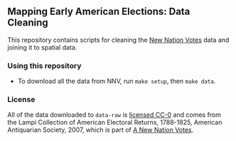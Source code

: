## Mapping Early American Elections: Data Cleaning

This repository contains scripts for cleaning the [New Nation Votes](http://elections.lib.tufts.edu/) data and joining it to spatial data.

### Using this repository

- To download all the data from NNV, run `make setup`, then `make data`.

### License

All of the data downloaded to `data-raw` is [licensed CC-0](http://elections.lib.tufts.edu/terms.html) and comes from the Lampi Collection of American Electoral Returns, 1788-1825, American Antiquarian Society, 2007, which is part of [A New Nation Votes](http://elections.lib.tufts.edu/).


